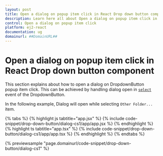 ```yaml
---
layout: post
title: Open a dialog on popup item click in React Drop down button component | Syncfusion
description: Learn here all about Open a dialog on popup item click in Syncfusion React Drop down button component of Syncfusion Essential JS 2 and more.
control: Open a dialog on popup item click 
platform: ej2-react
documentation: ug
domainurl: ##DomainURL##
---
```


# Open a dialog on popup item click in React Drop down button component

This section explains about how to open a dialog on DropdownButton popup item click. This can be achieved by handling dialog open in [`select`](https://ej2.syncfusion.com/react/documentation/api/drop-down-button#select) event of the DropdownButton.

In the following example, Dialog will open while selecting `Other Folder...` item.

{% tabs %}
{% highlight js tabtitle="app.jsx" %}
{% include code-snippet/drop-down-button/dialog-cs1/app/app.jsx %}
{% endhighlight %}
{% highlight ts tabtitle="app.tsx" %}
{% include code-snippet/drop-down-button/dialog-cs1/app/app.tsx %}
{% endhighlight %}
{% endtabs %}

 {% previewsample "page.domainurl/code-snippet/drop-down-button/dialog-cs1" %}
